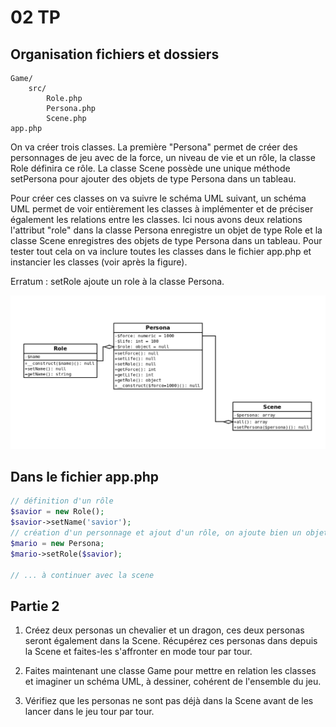 # 02 TP

## Organisation fichiers et dossiers

```text
Game/
    src/
        Role.php
        Persona.php
        Scene.php
app.php
```

On va créer trois classes. La première "Persona" permet de créer des personnages de jeu avec de la
force, un niveau de vie et un rôle, la classe Role définira ce rôle. 
La classe Scene possède une unique méthode setPersona pour ajouter des objets de type Persona dans un tableau.

Pour créer ces classes on va suivre le schéma UML suivant, un schéma UML permet de voir
entièrement les classes à implémenter et de préciser également les relations entre les classes. Ici
nous avons deux relations l'attribut "role" dans la classe Persona enregistre un objet de type Role et
la classe Scene enregistres des objets de type Persona dans un tableau. Pour tester tout cela on va
inclure toutes les classes dans le fichier app.php et instancier les classes (voir après la figure).

Erratum : setRole ajoute un role à la classe Persona.

![relation](images/relation.png)

## Dans le fichier app.php

```php
// définition d'un rôle
$savior = new Role();
$savior->setName('savior');
// création d'un personnage et ajout d'un rôle, on ajoute bien un objet dans un autre !
$mario = new Persona;
$mario->setRole($savior);

// ... à continuer avec la scene
```

## Partie 2

1. Créez deux personas un chevalier et un dragon, ces deux personas seront également dans la Scene. Récupérez ces personas dans depuis la Scene et faites-les s'affronter en mode tour par tour.

2. Faites maintenant une classe Game pour mettre en relation les classes et imaginer un schéma UML, à dessiner, cohérent de l'ensemble du jeu.

3. Vérifiez que les personas ne sont pas déjà dans la Scene avant de les lancer dans le jeu tour par tour.